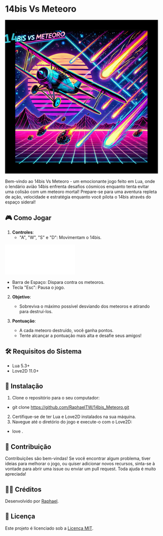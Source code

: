 # 14bis Vs Meteoro

![14bis Vs Meteoro](img/new_logo.png)

Bem-vindo ao 14bis Vs Meteoro - um emocionante jogo feito em Lua, onde o lendário avião 14bis enfrenta desafios cósmicos enquanto tenta evitar uma colisão com um meteoro mortal! Prepare-se para uma aventura repleta de ação, velocidade e estratégia enquanto você pilota o 14bis através do espaço sideral!

## 🎮 Como Jogar
1. **Controles**:
   - "A", "W", "S" e "D": Movimentam o 14bis.

![Comandos](img/menu/comandos.png)

   - Barra de Espaço: Dispara contra os meteoros.
   - Tecla "Esc": Pausa o jogo.

2. **Objetivo**:
   - Sobreviva o máximo possível desviando dos meteoros e atirando para destruí-los.

3. **Pontuação**:
   - A cada meteoro destruído, você ganha pontos.
   - Tente alcançar a pontuação mais alta e desafie seus amigos!

## 🛠️ Requisitos do Sistema
- Lua 5.3+
- Love2D 11.0+

## 🚀 Instalação
1. Clone o repositório para o seu computador:
- git clone https://github.com/RaphaelTW/14bis_Meteoro.git
2. Certifique-se de ter Lua e Love2D instalados na sua máquina.
3. Navegue até o diretório do jogo e execute-o com o Love2D:
- love .

## 🤝 Contribuição
Contribuições são bem-vindas! Se você encontrar algum problema, tiver ideias para melhorar o jogo, ou quiser adicionar novos recursos, sinta-se à vontade para abrir uma issue ou enviar um pull request. Toda ajuda é muito apreciada!

## 👨‍💻 Créditos
Desenvolvido por [Raphael](https://github.com/RaphaelTW).

## 📜 Licença
Este projeto é licenciado sob a [Licença MIT](https://github.com/RaphaelTW/14bis_Meteoro/blob/main/LICENSE).

